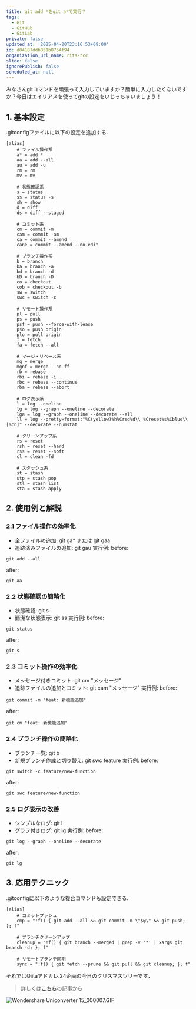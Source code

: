 ```yaml
---
title: git add *をgit a*で実行？
tags:
  - Git
  - GitHub
  - GitLab
private: false
updated_at: '2025-04-20T23:16:53+09:00'
id: d84187ddb851b8754f94
organization_url_name: rits-rcc
slide: false
ignorePublish: false
scheduled_at: null
---
```

みなさんgitコマンドを頑張って入力していますか？簡単に入力したくないですか？今日はエイリアスを使ってgitの設定をいじっちゃいましょう！

## 1. 基本設定
.gitconfigファイルに以下の設定を追加する.
```.gitcinfig
[alias]
    # ファイル操作系
    a* = add *
    aa = add --all
    au = add -u
    rm = rm
    mv = mv

    # 状態確認系
    s = status
    ss = status -s
    sh = show
    d = diff
    ds = diff --staged
    
    # コミット系
    cm = commit -m
    cam = commit -am
    ca = commit --amend
    cane = commit --amend --no-edit
    
    # ブランチ操作系
    b = branch
    ba = branch -a
    bd = branch -d
    bD = branch -D
    co = checkout
    cob = checkout -b
    sw = switch
    swc = switch -c
    
    # リモート操作系
    pl = pull
    ps = push
    psf = push --force-with-lease
    pso = push origin
    plo = pull origin
    f = fetch
    fa = fetch --all
    
    # マージ・リベース系
    mg = merge
    mgnf = merge --no-ff
    rb = rebase
    rbi = rebase -i
    rbc = rebase --continue
    rba = rebase --abort
    
    # ログ表示系
    l = log --oneline
    lg = log --graph --oneline --decorate
    lga = log --graph --oneline --decorate --all
    ll = log --pretty=format:"%C(yellow)%h%Cred%d\\ %Creset%s%Cblue\\ [%cn]" --decorate --numstat
    
    # クリーンアップ系
    rs = reset
    rsh = reset --hard
    rss = reset --soft
    cl = clean -fd
    
    # スタッシュ系
    st = stash
    stp = stash pop
    stl = stash list
    sta = stash apply
```
## 2. 使用例と解説

### 2.1 ファイル操作の効率化
- 全ファイルの追加: git ga* または git gaa
- 追跡済みファイルの追加: git gau
実行例:
before: 
```
git add --all
```
after: 
```
git aa
```
### 2.2 状態確認の簡略化
- 状態確認: git s
- 簡潔な状態表示: git ss
実行例:
before: 
```
git status
```
after: 
```
git s
```
### 2.3 コミット操作の効率化
- メッセージ付きコミット: git cm "メッセージ"
- 追跡ファイルの追加とコミット: git cam "メッセージ"
実行例:
before: 
```
git commit -m "feat: 新機能追加"
```
after: 
```
git cm "feat: 新機能追加"
```
### 2.4 ブランチ操作の簡略化
- ブランチ一覧: git b
- 新規ブランチ作成と切り替え: git swc feature
実行例:
before: 
```
git switch -c feature/new-function
```
after: 
```
git swc feature/new-function
```
### 2.5 ログ表示の改善
- シンプルなログ: git l
- グラフ付きログ: git lg
実行例:
before:
```
git log --graph --oneline --decorate
```
after: 
```
git lg
```
## 3. 応用テクニック
.gitconfigに以下のような複合コマンドも設定できる.
```.gitconfig
[alias]
    # コミットプッシュ
    cmp = "!f() { git add --all && git commit -m \"$@\" && git push; }; f"
    
    # ブランチクリーンアップ
    cleanup = "!f() { git branch --merged | grep -v '*' | xargs git branch -d; }; f"
    
    # リモートブランチ同期
    sync = "!f() { git fetch --prune && git pull && git cleanup; }; f"
```

それではQiitaアドカレ.24企画の今日のクリスマスツリーです．

> 詳しくは[こちら](https://qiita.com/JavaLangRuntimeException/items/1f4a6febf957f522ba45)の記事から

![Wondershare Uniconverter 15_000007.GIF](https://qiita-image-store.s3.ap-northeast-1.amazonaws.com/0/3757442/39f5e38b-3e71-8b5c-155c-3f5016b981ad.gif)
